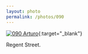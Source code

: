 ```yaml
---
layout: photo
permalink: /photos/090
---
```


[![090 Arturo](https://c2.staticflickr.com/6/5701/21449194018_777ddee2c1_c.jpg)](https://www.flickr.com/photos/131440297@N08/21449194018/){:target="_blank"}

Regent Street.
